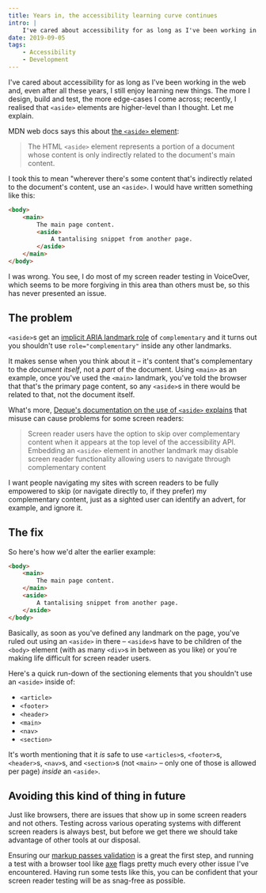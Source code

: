```yaml
---
title: Years in, the accessibility learning curve continues
intro: |
    I've cared about accessibility for as long as I've been working in the web and, even after all these years, I still enjoy learning new things.
date: 2019-09-05
tags:
    - Accessibility
    - Development
---
```


I've cared about accessibility for as long as I've been working in the web and, even after all these years, I still enjoy learning new things. The more I design, build and test, the more edge-cases I come across; recently, I realised that `<aside>` elements are higher-level than I thought. Let me explain.

MDN web docs says this about [the `<aside>` element](https://developer.mozilla.org/en-US/docs/Web/HTML/Element/aside):

> The HTML `<aside>` element represents a portion of a document whose content is only indirectly related to the document's main content.

I took this to mean "wherever there's some content that's indirectly related to the document's content, use an `<aside>`. I would have written something like this:

```html
<body>
    <main>
        The main page content.
        <aside>
            A tantalising snippet from another page.
        </aside>
    </main>
</body>
```

I was wrong. You see, I do most of my screen reader testing in VoiceOver, which seems to be more forgiving in this area than others must be, so this has never presented an issue.


## The problem

`<aside>`s get an [implicit ARIA landmark role](https://tempertemper.net/blog/implicit-aria-landmark-roles) of `complementary` and it turns out you shouldn't use `role="complementary"` inside any other landmarks.

It makes sense when you think about it – it's content that's complementary to the *document itself*, not a *part* of the document. Using `<main>` as an example, once you've used the `<main>`  landmark, you've told the browser that that's the primary page content, so any `<aside>`s in there would be related to that, not the document itself.

What's more, [Deque's documentation on the use of `<aside>` explains](https://dequeuniversity.com/rules/axe/3.3/landmark-complementary-is-top-level) that misuse can cause problems for some screen readers:

> Screen reader users have the option to skip over complementary content when it appears at the top level of the accessibility API. Embedding an `<aside>` element in another landmark may disable screen reader functionality allowing users to navigate through complementary content

I want people navigating my sites with screen readers to be fully empowered to skip (or navigate directly to, if they prefer) my complementary content, just as a sighted user can identify an advert, for example, and ignore it.


## The fix

So here's how we'd alter the earlier example:

```html
<body>
    <main>
        The main page content.
    </main>
    <aside>
        A tantalising snippet from another page.
    </aside>
</body>
```

Basically, as soon as you've defined any landmark on the page, you've ruled out using an `<aside>` in there – `<aside>`s have to be children of the `<body>` element (with as many `<div>`s in between as you like) or you're making life difficult for screen reader users.

Here's a quick run-down of the sectioning elements that you shouldn't use an `<aside>` inside of:

- `<article>`
- `<footer>`
- `<header>`‌
- `<main>`
- `<nav>`
- `<section>`

It's worth mentioning that it *is* safe to use `<articles>`s, `<footer>`s, `<header>`s, `<nav>`s, and `<section>`s (not `<main>` – only one of those is allowed per page) *inside* an `<aside>`.


## Avoiding this kind of thing in future

Just like browsers, there are issues that show up in some screen readers and not others. Testing across various operating systems with different screen readers is always best, but before we get there we should take advantage of other tools at our disposal.

Ensuring our [markup passes validation](https://validator.w3.org/#validate_by_input) is a great the first step, and running a test with a browser tool like [axe](https://www.deque.com/axe/) flags pretty much every other issue I've encountered. Having run some tests like this, you can be confident that your screen reader testing will be as snag-free as possible.

